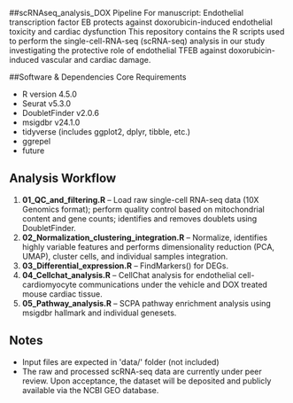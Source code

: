 ##scRNAseq_analysis_DOX Pipeline 
For manuscript: Endothelial transcription factor EB protects against doxorubicin-induced endothelial toxicity and cardiac dysfunction
This repository contains the R scripts used to perform the single-cell-RNA-seq (scRNA-seq) analysis in our study investigating the protective role of endothelial TFEB against doxorubicin-induced vascular and cardiac damage.

##Software & Dependencies
Core Requirements
- R version 4.5.0
- Seurat v5.3.0
- DoubletFinder v2.0.6
- msigdbr v24.1.0
- tidyverse (includes ggplot2, dplyr, tibble, etc.)
- ggrepel
- future

## Analysis Workflow
1. **01_QC_and_filtering.R** – Load raw single-cell RNA-seq data (10X Genomics format); perform quality control based on mitochondrial content and gene counts; identifies and removes doublets using DoubletFinder.
2. **02_Normalization_clustering_integration.R** – Normalize, identifies highly variable features and performs dimensionality reduction (PCA, UMAP), cluster cells, and individual samples integration.
3. **03_Differential_expression.R** – FindMarkers() for DEGs.
4. **04_Cellchat_analysis.R** – CellChat analysis for endothelial cell-cardiomyocyte communications under the vehicle and DOX treated mouse cardiac tissue.
5. **05_Pathway_analysis.R** – SCPA pathway enrichment analysis using msigdbr hallmark and individual genesets.

## Notes
- Input files are expected in 'data/' folder (not included)
-  The raw and processed scRNA-seq data are currently under peer review. Upon acceptance, the dataset will be deposited and publicly available via the NCBI GEO database.
